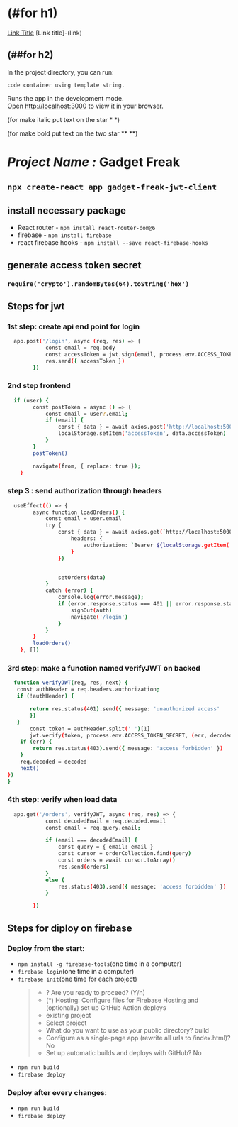 # (#for h1)

[Link Title](link) [Link title]-(link)

## (##for h2)

In the project directory, you can run:

`code container using template string.`

Runs the app in the development mode.\
Open [http://localhost:3000](http://localhost:3000) to view it in your browser.

(for make italic put text on the star \* \*)

(for make bold put text on the two star \*\* \*\*)

# _Project Name :_ **Gadget Freak**

## `npx create-react app gadget-freak-jwt-client`

## install necessary package

- React router - `npm install react-router-dom@6`
- firebase - `npm install firebase`
- react firebase hooks - `npm install --save react-firebase-hooks`

## generate access token secret

### `require('crypto').randomBytes(64).toString('hex')`

## Steps for jwt

### 1st step: create api end point for login

```bash
  app.post('/login', async (req, res) => {
            const email = req.body
            const accessToken = jwt.sign(email, process.env.ACCESS_TOKEN_SECRET, { expiresIn: '1d' });
            res.send({ accessToken })
        })
```

### 2nd step frontend

```bash
  if (user) {
        const postToken = async () => {
            const email = user?.email;
            if (email) {
                const { data } = await axios.post('http://localhost:5000/login', { email })
                localStorage.setItem('accessToken', data.accessToken)
            }
        }
        postToken()

        navigate(from, { replace: true });
    }
```

### step 3 : send authorization through headers

```bash
  useEffect(() => {
        async function loadOrders() {
            const email = user.email
            try {
                const { data } = await axios.get(`http://localhost:5000/orders?email=${email}`, {
                    headers: {
                        authorization: `Bearer ${localStorage.getItem('accessToken')}`
                    }
                })


                setOrders(data)
            }
            catch (error) {
                console.log(error.message);
                if (error.response.status === 401 || error.response.status === 403) {
                    signOut(auth)
                    navigate('/login')
                }
            }
        }
        loadOrders()
    }, [])
```

### 3rd step: make a function named verifyJWT on backed

```bash
  function verifyJWT(req, res, next) {
   const authHeader = req.headers.authorization;
   if (!authHeader) {

       return res.status(401).send({ message: 'unauthorized access'
       })
   }
       const token = authHeader.split(' ')[1]
       jwt.verify(token, process.env.ACCESS_TOKEN_SECRET, (err, decoded) => {
    if (err) {
        return res.status(403).send({ message: 'access forbidden' })
    }
    req.decoded = decoded
    next()
})
}
```

### 4th step: verify when load data

```bash
  app.get('/orders', verifyJWT, async (req, res) => {
            const decodedEmail = req.decoded.email
            const email = req.query.email;

            if (email === decodedEmail) {
                const query = { email: email }
                const cursor = orderCollection.find(query)
                const orders = await cursor.toArray()
                res.send(orders)
            }
            else {
                res.status(403).send({ message: 'access forbidden' })
            }

        })
```



## Steps for diploy on firebase
### Deploy from the start:
- ```npm install -g firebase-tools```(one time in a computer)
- ```firebase login```(one time in a computer)
- ```firebase init```(one time for each project)
  > - ? Are you ready to proceed? (Y/n)
  > - (*) Hosting: Configure files for Firebase Hosting and (optionally) set up GitHub Action deploys
  > - existing project
  > - Select project
  > - What do you want to use as your public directory? build
  > - Configure as a single-page app (rewrite all urls to /index.html)? No
  > - Set up automatic builds and deploys with GitHub? No
- ```npm run build```
- ```firebase deploy```

### Deploy after every changes:
- ```npm run build```
- ```firebase deploy```
